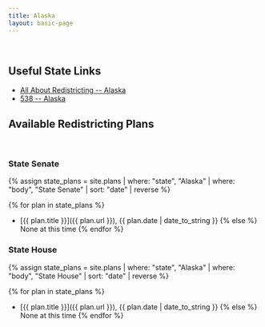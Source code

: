 ```yaml
---
title: Alaska
layout: basic-page
---
```


<br>

Useful State Links
---

- [All About Redistricting -- Alaska](https://redistricting.lls.edu/state/alaska/?cycle=2020&level=Congress&startdate=)
- [538 -- Alaska](https://projects.fivethirtyeight.com/redistricting-2022-maps/alaska/)

Available Redistricting Plans
---

<br>

### State Senate

{% assign state_plans = site.plans | where: "state", "Alaska" | where: "body", "State Senate" | sort: "date" | reverse %}

{% for plan in state_plans %}
- [{{ plan.title }}]({{ plan.url }}), {{ plan.date | date_to_string }}
{% else %}
None at this time
{% endfor %}


### State House

{% assign state_plans = site.plans | where: "state", "Alaska" | where: "body", "State House" | sort: "date" | reverse %}

{% for plan in state_plans %}
- [{{ plan.title }}]({{ plan.url }}), {{ plan.date | date_to_string }}
{% else %}
None at this time
{% endfor %}
